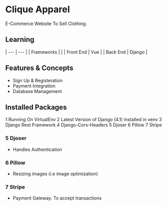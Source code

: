# Clique Apparel

E-Commerce Website To Sell Clothing.

## Learning

| --- | --- |
| Frameworks | |
| Front End | Vue |
| Back End | Django |

## Features & Concepts

- Sign Up & Registeration
- Payment Integration
- Database Management


## Installed Packages

1 Running On VirtualEnv
2 Latest Version of Django (4.1) installed in venv
3 Django Rest Framework
4 Django-Cors-Headers
5 Djoser
6 Pillow
7 Stripe

### 5 Djoser
- Handles Authentication

### 6 Pillow
- Resizing images (i.e image optimization)

### 7 Stripe
- Payment Gateway. To accept transactions
